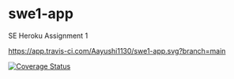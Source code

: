 # swe1-app
SE Heroku Assignment 1

https://app.travis-ci.com/Aayushi1130/swe1-app.svg?branch=main

<a href='https://coveralls.io/github/Aayushi1130/swe1-app?branch=main'><img src='https://coveralls.io/repos/github/Aayushi1130/swe1-app/badge.svg?branch=main' alt='Coverage Status' /></a>
